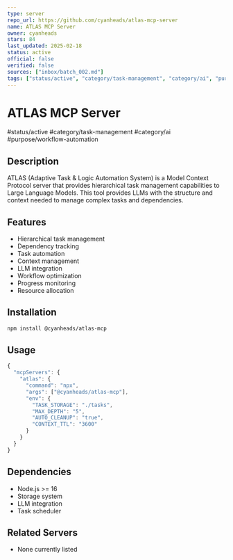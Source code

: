 ```yaml
---
type: server
repo_url: https://github.com/cyanheads/atlas-mcp-server
name: ATLAS MCP Server
owner: cyanheads
stars: 84
last_updated: 2025-02-18
status: active
official: false
verified: false
sources: ["inbox/batch_002.md"]
tags: ["status/active", "category/task-management", "category/ai", "purpose/workflow-automation"]
---
```


# ATLAS MCP Server

#status/active #category/task-management #category/ai #purpose/workflow-automation

## Description

ATLAS (Adaptive Task & Logic Automation System) is a Model Context Protocol server that provides hierarchical task management capabilities to Large Language Models. This tool provides LLMs with the structure and context needed to manage complex tasks and dependencies.

## Features

- Hierarchical task management
- Dependency tracking
- Task automation
- Context management
- LLM integration
- Workflow optimization
- Progress monitoring
- Resource allocation

## Installation

```bash
npm install @cyanheads/atlas-mcp
```

## Usage

```javascript
{
  "mcpServers": {
    "atlas": {
      "command": "npx",
      "args": ["@cyanheads/atlas-mcp"],
      "env": {
        "TASK_STORAGE": "./tasks",
        "MAX_DEPTH": "5",
        "AUTO_CLEANUP": "true",
        "CONTEXT_TTL": "3600"
      }
    }
  }
}
```

## Dependencies

- Node.js >= 16
- Storage system
- LLM integration
- Task scheduler

## Related Servers

- None currently listed